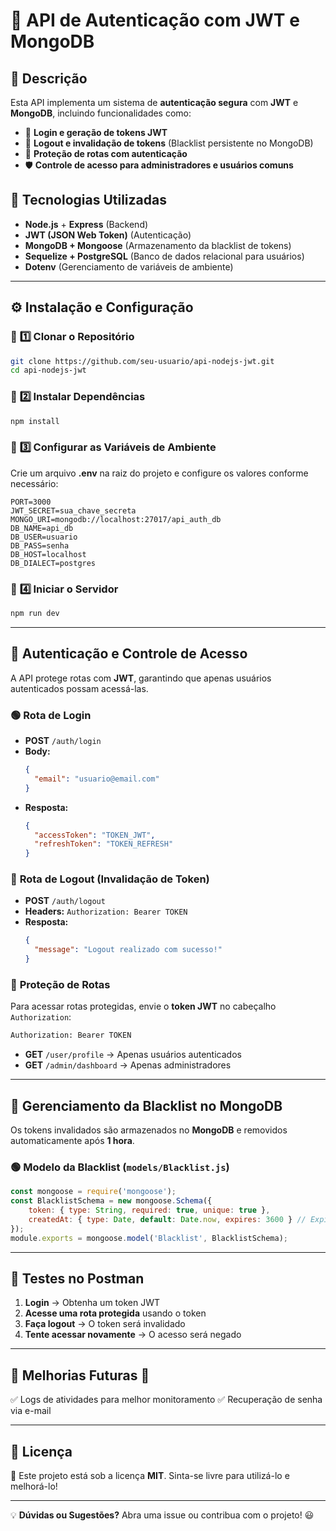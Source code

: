# 📌 API de Autenticação com JWT e MongoDB

## 📖 Descrição
Esta API implementa um sistema de **autenticação segura** com **JWT** e **MongoDB**, incluindo funcionalidades como:
- 🔑 **Login e geração de tokens JWT**
- 🚪 **Logout e invalidação de tokens** (Blacklist persistente no MongoDB)
- 👤 **Proteção de rotas com autenticação**
- 🛡️ **Controle de acesso para administradores e usuários comuns**

## 🚀 Tecnologias Utilizadas
- **Node.js** + **Express** (Backend)
- **JWT (JSON Web Token)** (Autenticação)
- **MongoDB + Mongoose** (Armazenamento da blacklist de tokens)
- **Sequelize + PostgreSQL** (Banco de dados relacional para usuários)
- **Dotenv** (Gerenciamento de variáveis de ambiente)

---

## ⚙️ Instalação e Configuração
### 📌 **1️⃣ Clonar o Repositório**
```bash
git clone https://github.com/seu-usuario/api-nodejs-jwt.git
cd api-nodejs-jwt
```

### 📌 **2️⃣ Instalar Dependências**
```bash
npm install
```

### 📌 **3️⃣ Configurar as Variáveis de Ambiente**
Crie um arquivo **.env** na raiz do projeto e configure os valores conforme necessário:
```env
PORT=3000
JWT_SECRET=sua_chave_secreta
MONGO_URI=mongodb://localhost:27017/api_auth_db
DB_NAME=api_db
DB_USER=usuario
DB_PASS=senha
DB_HOST=localhost
DB_DIALECT=postgres
```

### 📌 **4️⃣ Iniciar o Servidor**
```bash
npm run dev
```
---

## 🔑 **Autenticação e Controle de Acesso**
A API protege rotas com **JWT**, garantindo que apenas usuários autenticados possam acessá-las.

### 🟢 **Rota de Login**
- **POST** `/auth/login`
- **Body:**
  ```json
  {
    "email": "usuario@email.com"
  }
  ```
- **Resposta:**
  ```json
  {
    "accessToken": "TOKEN_JWT",
    "refreshToken": "TOKEN_REFRESH"
  }
  ```

### 🛑 **Rota de Logout** (Invalidação de Token)
- **POST** `/auth/logout`
- **Headers:** `Authorization: Bearer TOKEN`
- **Resposta:**
  ```json
  {
    "message": "Logout realizado com sucesso!"
  }
  ```

### 🔐 **Proteção de Rotas**
Para acessar rotas protegidas, envie o **token JWT** no cabeçalho `Authorization`:
```bash
Authorization: Bearer TOKEN
```
- **GET** `/user/profile` → Apenas usuários autenticados
- **GET** `/admin/dashboard` → Apenas administradores

---

## 📌 **Gerenciamento da Blacklist no MongoDB**
Os tokens invalidados são armazenados no **MongoDB** e removidos automaticamente após **1 hora**.

### 🟢 **Modelo da Blacklist (`models/Blacklist.js`)**
```javascript
const mongoose = require('mongoose');
const BlacklistSchema = new mongoose.Schema({
    token: { type: String, required: true, unique: true },
    createdAt: { type: Date, default: Date.now, expires: 3600 } // Expira automaticamente
});
module.exports = mongoose.model('Blacklist', BlacklistSchema);
```

---

## 📌 **Testes no Postman**
1. **Login** → Obtenha um token JWT
2. **Acesse uma rota protegida** usando o token
3. **Faça logout** → O token será invalidado
4. **Tente acessar novamente** → O acesso será negado

---

## 📌 **Melhorias Futuras** 🚀
✅ Logs de atividades para melhor monitoramento
✅ Recuperação de senha via e-mail

---

## 📌 Licença
📜 Este projeto está sob a licença **MIT**. Sinta-se livre para utilizá-lo e melhorá-lo!

---

💡 **Dúvidas ou Sugestões?** Abra uma issue ou contribua com o projeto! 😃

